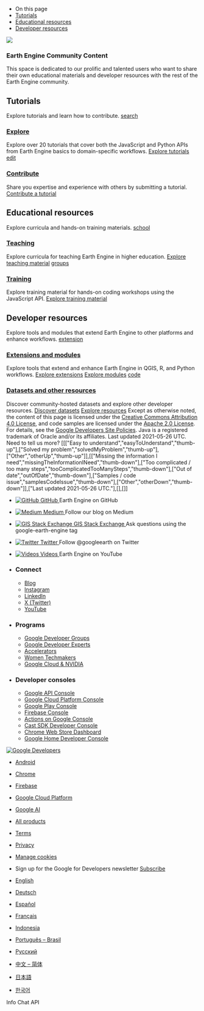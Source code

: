  
  * On this page
  * [Tutorials](https://developers.google.com/earth-engine/tutorials#tutorials)
  * [Educational resources](https://developers.google.com/earth-engine/tutorials#educational-resources)
  * [Developer resources](https://developers.google.com/earth-engine/tutorials#developer-resources)


![](https://developers.google.com/static/earth-engine/images/community.jpg)
###  Earth Engine Community Content 
This space is dedicated to our prolific and talented users who want to share their own educational materials and developer resources with the rest of the Earth Engine community. 
##  Tutorials 
Explore tutorials and learn how to contribute. 
[ search  ](https://developers.google.com/earth-engine/tutorials/community/explore)
###  [ Explore ](https://developers.google.com/earth-engine/tutorials/community/explore)
Explore over 20 tutorials that cover both the JavaScript and Python APIs from Earth Engine basics to domain-specific workflows. 
[Explore tutorials](https://developers.google.com/earth-engine/tutorials/community/explore)
[ edit  ](https://developers.google.com/earth-engine/tutorials/community/write)
###  [ Contribute ](https://developers.google.com/earth-engine/tutorials/community/write)
Share you expertise and experience with others by submitting a tutorial. 
[Contribute a tutorial](https://developers.google.com/earth-engine/tutorials/community/write)
##  Educational resources 
Explore curricula and hands-on training materials. 
[ school  ](https://developers.google.com/earth-engine/tutorials/edu)
###  [ Teaching ](https://developers.google.com/earth-engine/tutorials/edu)
Explore curricula for teaching Earth Engine in higher education. 
[Explore teaching material](https://developers.google.com/earth-engine/tutorials/edu)
[ groups  ](https://developers.google.com/earth-engine/tutorials/ttt)
###  [ Training ](https://developers.google.com/earth-engine/tutorials/ttt)
Explore training material for hands-on coding workshops using the JavaScript API. 
[Explore training material](https://developers.google.com/earth-engine/tutorials/ttt)
##  Developer resources 
Explore tools and modules that extend Earth Engine to other platforms and enhance workflows. 
[ extension  ](https://developers.google.com/earth-engine/tutorials/community/developer-resources#extensions)
###  [ Extensions and modules ](https://developers.google.com/earth-engine/tutorials/community/developer-resources#extensions)
Explore tools that extend and enhance Earth Engine in QGIS, R, and Python workflows. 
[Explore extensions](https://developers.google.com/earth-engine/tutorials/community/developer-resources#extensions) [Explore modules](https://developers.google.com/earth-engine/tutorials/community/developer-resources#modules)
[ code  ](https://developers.google.com/earth-engine/tutorials/community/developer-resources#datasets)
###  [ Datasets and other resources ](https://developers.google.com/earth-engine/tutorials/community/developer-resources#datasets)
Discover community-hosted datasets and explore other developer resources. 
[Discover datasets](https://developers.google.com/earth-engine/tutorials/community/developer-resources#datasets) [Explore resources](https://developers.google.com/earth-engine/tutorials/community/developer-resources#other_resources)
Except as otherwise noted, the content of this page is licensed under the [Creative Commons Attribution 4.0 License](https://creativecommons.org/licenses/by/4.0/), and code samples are licensed under the [Apache 2.0 License](https://www.apache.org/licenses/LICENSE-2.0). For details, see the [Google Developers Site Policies](https://developers.google.com/site-policies). Java is a registered trademark of Oracle and/or its affiliates.
Last updated 2021-05-26 UTC.
Need to tell us more?  [[["Easy to understand","easyToUnderstand","thumb-up"],["Solved my problem","solvedMyProblem","thumb-up"],["Other","otherUp","thumb-up"]],[["Missing the information I need","missingTheInformationINeed","thumb-down"],["Too complicated / too many steps","tooComplicatedTooManySteps","thumb-down"],["Out of date","outOfDate","thumb-down"],["Samples / code issue","samplesCodeIssue","thumb-down"],["Other","otherDown","thumb-down"]],["Last updated 2021-05-26 UTC."],[],[]] 
  * [ ![GitHub](https://developers.google.com/static/site-assets/logo-github.svg) GitHub  ](https://github.com/google/earthengine-api)
Earth Engine on GitHub
  * [ ![Medium](https://developers.google.com/static/site-assets/logo-medium.svg) Medium  ](https://medium.com/google-earth)
Follow our blog on Medium
  * [ ![GIS Stack Exchange](https://developers.google.com/static/site-assets/logo-gis-stack-exchange.svg) GIS Stack Exchange  ](https://gis.stackexchange.com/questions/tagged/google-earth-engine)
Ask questions using the google-earth-engine tag
  * [ ![Twitter](https://developers.google.com/static/site-assets/logo-twitter.svg) Twitter  ](https://twitter.com/googleearth)
Follow @googleearth on Twitter
  * [ ![Videos](https://www.gstatic.com/images/icons/material/product/2x/youtube_64dp.png) Videos  ](https://www.youtube.com/googleearth)
Earth Engine on YouTube


  * ### Connect
    * [ Blog ](https://googledevelopers.blogspot.com)
    * [ Instagram ](https://www.instagram.com/googlefordevs/)
    * [ LinkedIn ](https://www.linkedin.com/showcase/googledevelopers/)
    * [ X (Twitter) ](https://twitter.com/googledevs)
    * [ YouTube ](https://www.youtube.com/user/GoogleDevelopers)
  * ### Programs
    * [ Google Developer Groups ](https://developers.google.com/community)
    * [ Google Developer Experts ](https://developers.google.com/community/experts)
    * [ Accelerators ](https://developers.google.com/community/accelerators)
    * [ Women Techmakers ](https://developers.google.com/womentechmakers)
    * [ Google Cloud & NVIDIA ](https://developers.google.com/community/nvidia)
  * ### Developer consoles
    * [ Google API Console ](https://console.developers.google.com)
    * [ Google Cloud Platform Console ](https://console.cloud.google.com)
    * [ Google Play Console ](https://play.google.com/apps/publish)
    * [ Firebase Console ](https://console.firebase.google.com)
    * [ Actions on Google Console ](https://console.actions.google.com)
    * [ Cast SDK Developer Console ](https://cast.google.com/publish)
    * [ Chrome Web Store Dashboard ](https://chrome.google.com/webstore/developer/dashboard)
    * [ Google Home Developer Console ](https://console.home.google.com)


[ ![Google Developers](https://www.gstatic.com/devrel-devsite/prod/v18c0c2eee8563a4b6cc1af57fb933ddf1b6767fab13f530923a6c204c8d00f83/developers/images/lockup-google-for-developers.svg) ](https://developers.google.com/)
  * [ Android ](https://developer.android.com)
  * [ Chrome ](https://developer.chrome.com/home)
  * [ Firebase ](https://firebase.google.com)
  * [ Google Cloud Platform ](https://cloud.google.com)
  * [ Google AI ](https://ai.google.dev/)
  * [ All products ](https://developers.google.com/products)


  * [ Terms ](https://developers.google.com/terms/site-terms)
  * [ Privacy ](https://policies.google.com/privacy)
  * [ Manage cookies ](https://developers.google.com/earth-engine/tutorials)
  * Sign up for the Google for Developers newsletter [ Subscribe ](https://developers.google.com/newsletter/subscribe)


  * [English](https://developers.google.com/earth-engine/tutorials)
  * [Deutsch](https://developers.google.com/earth-engine/tutorials?hl=de)
  * [Español](https://developers.google.com/earth-engine/tutorials?hl=es)
  * [Français](https://developers.google.com/earth-engine/tutorials?hl=fr)
  * [Indonesia](https://developers.google.com/earth-engine/tutorials?hl=id)
  * [Português – Brasil](https://developers.google.com/earth-engine/tutorials?hl=pt-br)
  * [Русский](https://developers.google.com/earth-engine/tutorials?hl=ru)
  * [中文 – 简体](https://developers.google.com/earth-engine/tutorials?hl=zh-cn)
  * [日本語](https://developers.google.com/earth-engine/tutorials?hl=ja)
  * [한국어](https://developers.google.com/earth-engine/tutorials?hl=ko)


Info 
Chat 
API 
